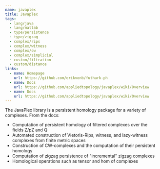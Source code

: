 ```yaml
---
name: javaplex
title: Javaplex
tags:
  - lang/java
  - lang/matlab
  - type/persistence
  - type/zigzag
  - complex/rips
  - complex/witness
  - complex/cw
  - complex/simplicial
  - custom/filtration
  - custom/distance
links:
  - name: Homepage
    url: https://github.com/erikvonb/futhark-ph
  - name: Docs
    url: https://github.com/appliedtopology/javaplex/wiki/Overview
  - name: Docs
    url: https://github.com/appliedtopology/javaplex/wiki/Overview
---
```


The JavaPlex library is a persistent homology package for a variety of complexes.
From the docs:

- Computation of persistent homology of filtered complexes over the fields Z/pZ and Q
- Automated construction of Vietoris-Rips, witness, and lazy-witness complexes from finite metric spaces
- Construction of CW-complexes and the computation of their persistent homology
- Computation of zigzag persistence of "incremental" zigzag complexes
- Homological operations such as tensor and hom of complexes
